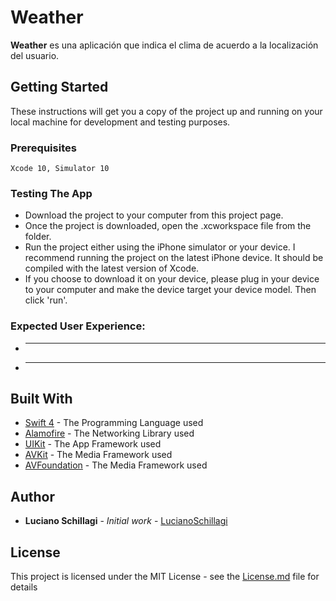 # Weather

**Weather** es una aplicación que indica el clima de acuerdo a la localización del usuario. 

## Getting Started

These instructions will get you a copy of the project up and running on your local machine for development and testing purposes.

### Prerequisites

```
Xcode 10, Simulator 10
```

### Testing The App

* Download the project to your computer from this project page.
* Once the project is downloaded, open the .xcworkspace file from the folder.
* Run the project either using the iPhone simulator or your device. I recommend running the project on the latest iPhone device. It should be compiled with the latest version of Xcode.
* If you choose to download it on your device, please plug in your device to your computer and make the device target your device model. Then click 'run'.

### Expected User Experience:

* ---
* ---


## Built With

* [Swift 4](https://developer.apple.com/swift/) - The Programming Language used
* [Alamofire](https://github.com/Alamofire/Alamofire) - The Networking Library used
* [UIKit](https://developer.apple.com/documentation/uikit) - The App Framework used
* [AVKit](https://developer.apple.com/documentation/avkit) - The Media Framework used
* [AVFoundation](https://developer.apple.com/documentation/avfoundation) - The Media Framework used

## Author

* **Luciano Schillagi** - *Initial work* - [LucianoSchillagi](https://github.com/lucianoschillagi)

## License

This project is licensed under the MIT License - see the [License.md](License.md) file for details





